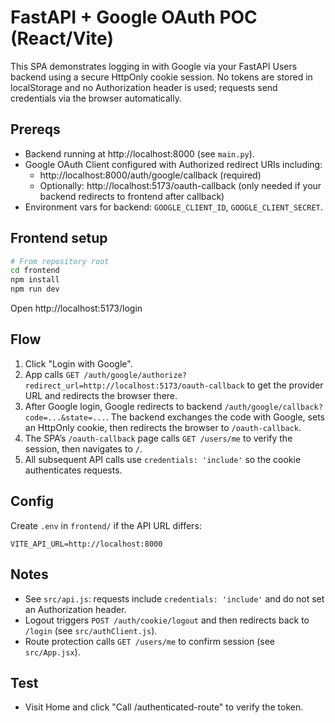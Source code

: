 # FastAPI + Google OAuth POC (React/Vite)

This SPA demonstrates logging in with Google via your FastAPI Users backend using a secure HttpOnly cookie session. No tokens are stored in localStorage and no Authorization header is used; requests send credentials via the browser automatically.

## Prereqs
- Backend running at http://localhost:8000 (see `main.py`).
- Google OAuth Client configured with Authorized redirect URIs including:
  - http://localhost:8000/auth/google/callback (required)
  - Optionally: http://localhost:5173/oauth-callback (only needed if your backend redirects to frontend after callback)
- Environment vars for backend: `GOOGLE_CLIENT_ID`, `GOOGLE_CLIENT_SECRET`.

## Frontend setup
```bash
# From repository root
cd frontend
npm install
npm run dev
```
Open http://localhost:5173/login

## Flow
1. Click "Login with Google".
2. App calls `GET /auth/google/authorize?redirect_url=http://localhost:5173/oauth-callback` to get the provider URL and redirects the browser there.
3. After Google login, Google redirects to backend `/auth/google/callback?code=...&state=...`. The backend exchanges the code with Google, sets an HttpOnly cookie, then redirects the browser to `/oauth-callback`.
4. The SPA’s `/oauth-callback` page calls `GET /users/me` to verify the session, then navigates to `/`.
5. All subsequent API calls use `credentials: 'include'` so the cookie authenticates requests.

## Config
Create `.env` in `frontend/` if the API URL differs:
```
VITE_API_URL=http://localhost:8000
```

## Notes
- See `src/api.js`: requests include `credentials: 'include'` and do not set an Authorization header.
- Logout triggers `POST /auth/cookie/logout` and then redirects back to `/login` (see `src/authClient.js`).
- Route protection calls `GET /users/me` to confirm session (see `src/App.jsx`).

## Test
- Visit Home and click "Call /authenticated-route" to verify the token.
